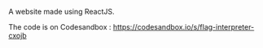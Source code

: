 A website made using ReactJS.

The code is on Codesandbox : https://codesandbox.io/s/flag-interpreter-cxojb
